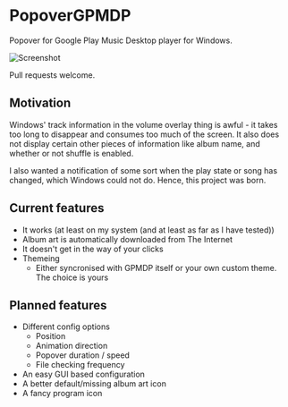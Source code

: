 # PopoverGPMDP

Popover for Google Play Music Desktop player for Windows.

![Screenshot](https://i.imgur.com/HN9Yhmf.png)

Pull requests welcome.

## Motivation

Windows' track information in the volume overlay thing is awful - it takes too long to disappear and consumes too much of the screen. It also does not display certain other pieces of information like album name, and whether or not shuffle is enabled.

I also wanted a notification of some sort when the play state or song has changed, which Windows could not do. Hence, this project was born.

## Current features

* It works (at least on my system (and at least as far as I have tested))
* Album art is automatically downloaded from The Internet
* It doesn't get in the way of your clicks
* Themeing
  * Either syncronised with GPMDP itself or your own custom theme. The choice is yours

## Planned features

* Different config options
  * Position
  * Animation direction
  * Popover duration / speed
  * File checking frequency
* An easy GUI based configuration
* A better default/missing album art icon
* A fancy program icon

